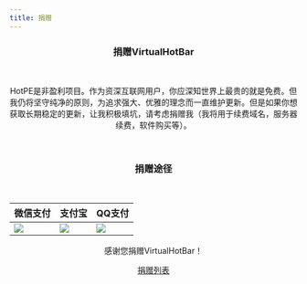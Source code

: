 ```yaml
---
title: 捐赠
---
```


<div style="text-align: center;">

<h3 ><strong>捐赠VirtualHotBar</strong></h3>
<br/>

<p>HotPE是非盈利项目。作为资深互联网用户，你应深知世界上最贵的就是免费。但我仍将坚守纯净的原则，为追求强大、优雅的理念而一直维护更新。但是如果你想获取长期稳定的更新，让我积极填坑，请考虑捐赠我（我将用于续费域名，服务器续费，软件购买等）。</p>
<br/>

<h3>捐赠途径</h3>
<br/>

<table id="recommendtable" class="table">
<thead>
<tr>
<th>微信支付</th>
<th>支付宝</th>
<th>QQ支付</th>
</tr>
</thead>
<tbody>
<tr >
<td ><img class="aligncenter" src="https://p1.hotpe.top/i/PicGo/202302031716843.jpg" /></td>
<td ><img class="aligncenter" src="https://p1.hotpe.top/i/PicGo/202302031715348.jpg" /></td>
<td ><img class="aligncenter" src="https://p1.hotpe.top/i/PicGo/202302031715361.jpg" /></td>
</tr>
</tbody>
</table>
<p>感谢您捐赠VirtualHotBar！</p>
<p><a href="https://docs.hotpe.top/overview/donate.html#%E6%8D%90%E8%B5%A0%E5%88%97%E8%A1%A8-1" target="_blank" class="class-link"  rel="noopener">捐赠列表</a></p>

</div>

<style>
th{
color:var(--text-color);
}
</style>

<script src="/js/statisticalDonations.js"></script>